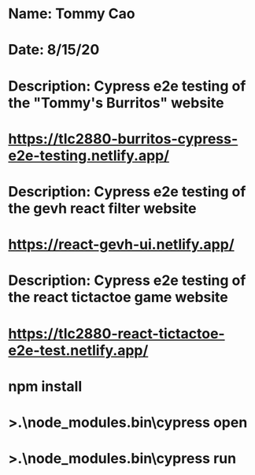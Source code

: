 # Name: Tommy Cao
# Date: 8/15/20
# Description: Cypress e2e testing of the "Tommy's Burritos" website
# https://tlc2880-burritos-cypress-e2e-testing.netlify.app/

# Description: Cypress e2e testing of the gevh react filter website
# https://react-gevh-ui.netlify.app/

# Description: Cypress e2e testing of the react tictactoe game website
# https://tlc2880-react-tictactoe-e2e-test.netlify.app/

# npm install
# >.\node_modules\.bin\cypress open
# >.\node_modules\.bin\cypress run

